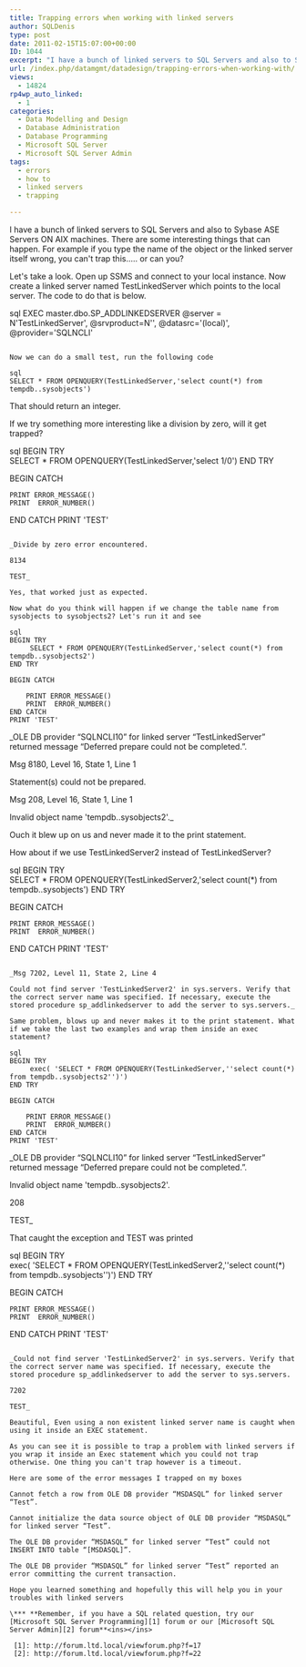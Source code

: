 ```yaml
---
title: Trapping errors when working with linked servers
author: SQLDenis
type: post
date: 2011-02-15T15:07:00+00:00
ID: 1044
excerpt: "I have a bunch of linked servers to SQL Servers and also to Sybase ASE Servers ON AIX machines. There are some interesting things that can happen. For example if you type the name of the object or the linked server itself wrong, you can't trap this.....&hellip;"
url: /index.php/datamgmt/datadesign/trapping-errors-when-working-with/
views:
  - 14824
rp4wp_auto_linked:
  - 1
categories:
  - Data Modelling and Design
  - Database Administration
  - Database Programming
  - Microsoft SQL Server
  - Microsoft SQL Server Admin
tags:
  - errors
  - how to
  - linked servers
  - trapping

---
```

I have a bunch of linked servers to SQL Servers and also to Sybase ASE Servers ON AIX machines. There are some interesting things that can happen. For example if you type the name of the object or the linked server itself wrong, you can't trap this..... or can you?

Let's take a look. Open up SSMS and connect to your local instance. Now create a linked server named TestLinkedServer which points to the local server. The code to do that is below.

sql
EXEC master.dbo.SP_ADDLINKEDSERVER @server = N'TestLinkedServer',
                                   @srvproduct=N'',
                                   @datasrc='(local)',
                                   @provider='SQLNCLI'
```

Now we can do a small test, run the following code

sql
SELECT * FROM OPENQUERY(TestLinkedServer,'select count(*) from tempdb..sysobjects')
```

That should return an integer.

If we try something more interesting like a division by zero, will it get trapped?

sql
BEGIN TRY	
	 SELECT * FROM OPENQUERY(TestLinkedServer,'select 1/0')
END TRY

BEGIN CATCH
	 
	PRINT ERROR_MESSAGE() 
	PRINT  ERROR_NUMBER()
END CATCH
PRINT 'TEST'
```

_Divide by zero error encountered.
  
8134
  
TEST_

Yes, that worked just as expected.
  
Now what do you think will happen if we change the table name from sysobjects to sysobjects2? Let's run it and see

sql
BEGIN TRY	
	 SELECT * FROM OPENQUERY(TestLinkedServer,'select count(*) from tempdb..sysobjects2')
END TRY

BEGIN CATCH
	 
	PRINT ERROR_MESSAGE() 
	PRINT  ERROR_NUMBER()
END CATCH
PRINT 'TEST'
```

_OLE DB provider “SQLNCLI10” for linked server “TestLinkedServer” returned message “Deferred prepare could not be completed.”.
  
Msg 8180, Level 16, State 1, Line 1
  
Statement(s) could not be prepared.
  
Msg 208, Level 16, State 1, Line 1
  
Invalid object name 'tempdb..sysobjects2'._

Ouch it blew up on us and never made it to the print statement.

How about if we use TestLinkedServer2 instead of TestLinkedServer?

sql
BEGIN TRY	
	 SELECT * FROM OPENQUERY(TestLinkedServer2,'select count(*) from tempdb..sysobjects')
END TRY

BEGIN CATCH
	 
	PRINT ERROR_MESSAGE() 
	PRINT  ERROR_NUMBER()
END CATCH
PRINT 'TEST'
```

_Msg 7202, Level 11, State 2, Line 4
  
Could not find server 'TestLinkedServer2' in sys.servers. Verify that the correct server name was specified. If necessary, execute the stored procedure sp_addlinkedserver to add the server to sys.servers._

Same problem, blows up and never makes it to the print statement. What if we take the last two examples and wrap them inside an exec statement?

sql
BEGIN TRY	
	 exec( 'SELECT * FROM OPENQUERY(TestLinkedServer,''select count(*) from tempdb..sysobjects2'')')
END TRY

BEGIN CATCH
	 
	PRINT ERROR_MESSAGE() 
	PRINT  ERROR_NUMBER()
END CATCH
PRINT 'TEST'
```

_OLE DB provider “SQLNCLI10” for linked server “TestLinkedServer” returned message “Deferred prepare could not be completed.”.
  
Invalid object name 'tempdb..sysobjects2'.
  
208
  
TEST_

That caught the exception and TEST was printed

sql
BEGIN TRY	
	 exec( 'SELECT * FROM OPENQUERY(TestLinkedServer2,''select count(*) from tempdb..sysobjects'')')
END TRY

BEGIN CATCH
	 
	PRINT ERROR_MESSAGE() 
	PRINT  ERROR_NUMBER()
END CATCH
PRINT 'TEST'
```

_Could not find server 'TestLinkedServer2' in sys.servers. Verify that the correct server name was specified. If necessary, execute the stored procedure sp_addlinkedserver to add the server to sys.servers.
  
7202
  
TEST_

Beautiful, Even using a non existent linked server name is caught when using it inside an EXEC statement.

As you can see it is possible to trap a problem with linked servers if you wrap it inside an Exec statement which you could not trap otherwise. One thing you can't trap however is a timeout.

Here are some of the error messages I trapped on my boxes

Cannot fetch a row from OLE DB provider “MSDASQL” for linked server “Test”.
  
Cannot initialize the data source object of OLE DB provider “MSDASQL” for linked server “Test”.
  
The OLE DB provider “MSDASQL” for linked server “Test” could not INSERT INTO table “[MSDASQL]”.
  
The OLE DB provider “MSDASQL” for linked server “Test” reported an error committing the current transaction.

Hope you learned something and hopefully this will help you in your troubles with linked servers

\*** **Remember, if you have a SQL related question, try our [Microsoft SQL Server Programming][1] forum or our [Microsoft SQL Server Admin][2] forum**<ins></ins>

 [1]: http://forum.ltd.local/viewforum.php?f=17
 [2]: http://forum.ltd.local/viewforum.php?f=22